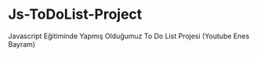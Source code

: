 # Js-ToDoList-Project
Javascript Eğitiminde Yapmış Olduğumuz To Do List Projesi (Youtube Enes Bayram) 
